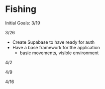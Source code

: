 # Fishing

Initial Goals:
3/19

3/26

- Create Supabase to have ready for auth
- Have a base framework for the application
  - basic movements, visible environment

4/2

4/9

4/16
